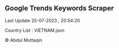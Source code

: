 

## Google Trends Keywords Scraper 
 
Last Update 25-07-2023 , 20:54:20

Country List :
VIETNAM.json



© Abdul Muttaqin 
